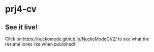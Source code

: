 # prj4-cv

## See it live!

Click on https://nuckomode.github.io/NuckoModeCV2/ to see what the résumé looks like when published!
